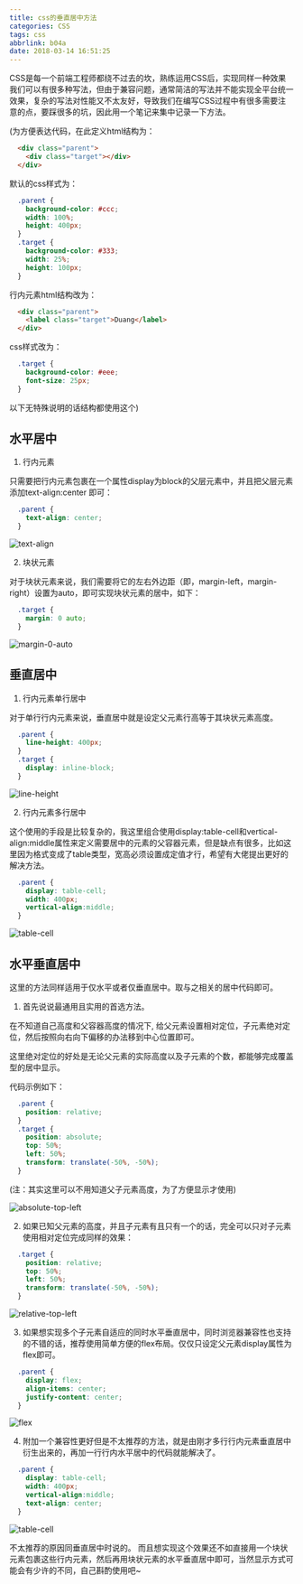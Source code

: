 ```yaml
---
title: css的垂直居中方法
categories: CSS
tags: css
abbrlink: b04a
date: 2018-03-14 16:51:25
---
```


CSS是每一个前端工程师都绕不过去的坎，熟练运用CSS后，实现同样一种效果我们可以有很多种写法，但由于兼容问题，通常简洁的写法并不能实现全平台统一效果，复杂的写法对性能又不太友好，导致我们在编写CSS过程中有很多需要注意的点，要踩很多的坑，因此用一个笔记来集中记录一下方法。

<!-- more -->

(为方便表达代码，在此定义html结构为：

```html
  <div class="parent">
    <div class="target"></div>
  </div>
```

默认的css样式为：

```css
  .parent {
    background-color: #ccc;
    width: 100%;
    height: 400px;
  }
  .target {
    background-color: #333;
    width: 25%;
    height: 100px;
  }
```

行内元素html结构改为：

```html
  <div class="parent">
    <label class="target">Duang</label>
  </div>
```

css样式改为：

```css
  .target {
    background-color: #eee;
    font-size: 25px;
  }
```

以下无特殊说明的话结构都使用这个)

## 水平居中

1. 行内元素

只需要把行内元素包裹在一个属性display为block的父层元素中，并且把父层元素添加text-align:center 即可：

```css
  .parent {
    text-align: center;
  }
```

![text-align](http://ww1.sinaimg.cn/large/c527bb18gy1fpf1gom7jgj20d80bv3yd.jpg)

2. 块状元素

对于块状元素来说，我们需要将它的左右外边距（即，margin-left，margin-right）设置为auto，即可实现块状元素的居中，如下：

```css
  .target {
    margin: 0 auto;
  }
```

![margin-0-auto](http://ww1.sinaimg.cn/large/c527bb18gy1fpf0c51dkpj20cn0c3744.jpg)

## 垂直居中

1. 行内元素单行居中

对于单行行内元素来说，垂直居中就是设定父元素行高等于其块状元素高度。

```css
  .parent {
    line-height: 400px;
  }
  .target {
    display: inline-block;
  }
```

![line-height](http://ww1.sinaimg.cn/large/c527bb18gy1fpf1ei97zrj20dl0bpq2t.jpg)

2. 行内元素多行居中

这个使用的手段是比较复杂的，我这里组合使用display:table-cell和vertical-align:middle属性来定义需要居中的元素的父容器元素，但是缺点有很多，比如这里因为格式变成了table类型，宽高必须设置成定值才行，希望有大佬提出更好的解决方法。

```css
  .parent {
    display: table-cell;
    width: 400px;
    vertical-align:middle;
  }
```

![table-cell](http://ww1.sinaimg.cn/large/c527bb18gy1fpf1sw2qc6j20cv0btq32.jpg)

## 水平垂直居中

这里的方法同样适用于仅水平或者仅垂直居中。取与之相关的居中代码即可。

1. 首先说说最通用且实用的首选方法。

在不知道自己高度和父容器高度的情况下, 给父元素设置相对定位，子元素绝对定位，然后按照向右向下偏移的办法移到中心位置即可。

这里绝对定位的好处是无论父元素的实际高度以及子元素的个数，都能够完成覆盖型的居中显示。

代码示例如下：

```css
  .parent {
    position: relative;
  }
  .target {
    position: absolute;
    top: 50%;
    left: 50%;
    transform: translate(-50%, -50%);
  }
```

(注：其实这里可以不用知道父子元素高度，为了方便显示才使用)

![absolute-top-left](http://ww1.sinaimg.cn/large/c527bb18gy1fpeycpucu1j20g10c5dfp.jpg)

2. 如果已知父元素的高度，并且子元素有且只有一个的话，完全可以只对子元素使用相对定位完成同样的效果：

```css
  .target {
    position: relative;
    top: 50%;
    left: 50%;
    transform: translate(-50%, -50%);
  }
```

![relative-top-left](http://ww1.sinaimg.cn/large/c527bb18gy1fpeycpucu1j20g10c5dfp.jpg)

3. 如果想实现多个子元素自适应的同时水平垂直居中，同时浏览器兼容性也支持的不错的话，推荐使用简单方便的flex布局。仅仅只设定父元素display属性为flex即可。

```css
  .parent {
    display: flex;
    align-items: center;
    justify-content: center;
  }
```

![flex](http://ww1.sinaimg.cn/large/c527bb18gy1fpezr0dmvhj20ed0cbmx2.jpg)

4. 附加一个兼容性更好但是不太推荐的方法，就是由刚才多行行内元素垂直居中衍生出来的，再加一行行内水平居中的代码就能解决了。

```css
  .parent {
    display: table-cell;
    width: 400px;
    vertical-align:middle;
    text-align: center;
  }
```

![table-cell](http://ww1.sinaimg.cn/large/c527bb18gy1fpf20akarxj20cm0bywel.jpg)

不太推荐的原因同垂直居中时说的。
而且想实现这个效果还不如直接用一个块状元素包裹这些行内元素，然后再用块状元素的水平垂直居中即可，当然显示方式可能会有少许的不同，自己斟酌使用吧~
